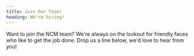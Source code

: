```yaml
---
title: Join Our Team!
heading: We're hiring!
---
```


Want to join the NCM team? We're always on the lookout for friendly faces who like to get the job done. Drop us a line below, we'd love to hear from you!
